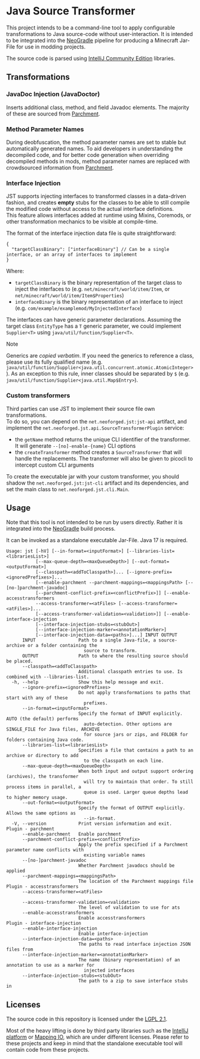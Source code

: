 # Java Source Transformer

This project intends to be a command-line tool to apply configurable transformations to Java source-code without
user-interaction. It is intended to be integrated into the [NeoGradle](https://github.com/neoforged/NeoGradle) 
pipeline for producing a Minecraft Jar-File for use in modding projects.

The source code is parsed using [IntelliJ Community Edition](https://github.com/JetBrains/intellij-community) libraries.

## Transformations

### JavaDoc Injection (JavaDoctor)

Inserts additional class, method, and field Javadoc elements. The majority of these are sourced
from [Parchment](https://parchmentmc.org/).

### Method Parameter Names

During deobfuscation, the method parameter names are set to stable but automatically generated names.
To aid developers in understanding the decompiled code, and for better code generation when overriding decompiled
methods in mods, method parameter names are replaced with crowdsourced information from [Parchment](https://parchmentmc.org/).

### Interface Injection
JST supports injecting interfaces to transformed classes in a data-driven fashion, and creates **empty** stubs for the classes
to be able to still compile the modified code without access to the actual interface definitions.  
This feature allows interfaces added at runtime using Mixins, Coremods, or other transformation mechanics to be visible at compile-time.

The format of the interface injection data file is quite straightforward:
```json5
{
  "targetClassBinary": ["interfaceBinary"] // Can be a single interface, or an array of interfaces to implement
}
```
Where:
- `targetClassBinary` is the binary representation of the target class to inject the interfaces to (e.g. `net/minecraft/world/item/Item`, or `net/minecraft/world/item/Item$Properties`)
- `interfaceBinary` is the binary representation of an interface to inject (e.g. `com/example/examplemod/MyInjectedInterface`)

The interfaces can have generic parameter declarations. Assuming the target class `EntityType` has a `T` generic parameter,
we could implement `Supplier<T>` using `java/util/function/Supplier<T>`.

> [!NOTE]  
> Generics are *copied verbatim*. If you need the generics to reference a class, please use its fully qualified name (e.g. `java/util/function/Supplier<java.util.concurrent.atomic.AtomicInteger>`). As an exception to this rule, inner classes should be separated by `$` (e.g. `java/util/function/Supplier<java.util.Map$Entry>`).

### Custom transformers
Third parties can use JST to implement their source file own transformations.  
To do so, you can depend on the `net.neoforged.jst:jst-api` artifact, and implement the `net.neoforged.jst.api.SourceTransformerPlugin` service:
- the `getName` method returns the unique CLI identifier of the transformer. It will generate `--[no]-enable-{name}` CLI options
- the `createTransformer` method creates a `SourceTransformer` that will handle the replacements. The transformer will also be given to picocli to intercept custom CLI arguments

To create the executable jar with your custom transformer, you should shadow the `net.neoforged.jst:jst-cli` artifact and its dependencies, and set the main class to `net.neoforged.jst.cli.Main`.

## Usage

Note that this tool is not intended to be run by users directly. Rather it is integrated into
the [NeoGradle](https://github.com/neoforged/NeoGradle) build process.

It can be invoked as a standalone executable Jar-File. Java 17 is required.

```
Usage: jst [-hV] [--in-format=<inputFormat>] [--libraries-list=<librariesList>]
           [--max-queue-depth=<maxQueueDepth>] [--out-format=<outputFormat>]
           [--classpath=<addToClasspath>]... [--ignore-prefix=<ignoredPrefixes>]...
           [--enable-parchment --parchment-mappings=<mappingsPath> [--[no-]parchment-javadoc]
           [--parchment-conflict-prefix=<conflictPrefix>]] [--enable-accesstransformers
           --access-transformer=<atFiles> [--access-transformer=<atFiles>]...
           [--access-transformer-validation=<validation>]] [--enable-interface-injection
           [--interface-injection-stubs=<stubOut>]
           [--interface-injection-marker=<annotationMarker>]
           [--interface-injection-data=<paths>]...] INPUT OUTPUT
      INPUT                Path to a single Java-file, a source-archive or a folder containing the
                             source to transform.
      OUTPUT               Path to where the resulting source should be placed.
      --classpath=<addToClasspath>
                           Additional classpath entries to use. Is combined with --libraries-list.
  -h, --help               Show this help message and exit.
      --ignore-prefix=<ignoredPrefixes>
                           Do not apply transformations to paths that start with any of these
                             prefixes.
      --in-format=<inputFormat>
                           Specify the format of INPUT explicitly. AUTO (the default) performs
                             auto-detection. Other options are SINGLE_FILE for Java files, ARCHIVE
                             for source jars or zips, and FOLDER for folders containing Java code.
      --libraries-list=<librariesList>
                           Specifies a file that contains a path to an archive or directory to add
                             to the classpath on each line.
      --max-queue-depth=<maxQueueDepth>
                           When both input and output support ordering (archives), the transformer
                             will try to maintain that order. To still process items in parallel, a
                             queue is used. Larger queue depths lead to higher memory usage.
      --out-format=<outputFormat>
                           Specify the format of OUTPUT explicitly. Allows the same options as
                             --in-format.
  -V, --version            Print version information and exit.
Plugin - parchment
      --enable-parchment   Enable parchment
      --parchment-conflict-prefix=<conflictPrefix>
                           Apply the prefix specified if a Parchment parameter name conflicts with
                             existing variable names
      --[no-]parchment-javadoc
                           Whether Parchment javadocs should be applied
      --parchment-mappings=<mappingsPath>
                           The location of the Parchment mappings file
Plugin - accesstransformers
      --access-transformer=<atFiles>

      --access-transformer-validation=<validation>
                           The level of validation to use for ats
      --enable-accesstransformers
                           Enable accesstransformers
Plugin - interface-injection
      --enable-interface-injection
                           Enable interface-injection
      --interface-injection-data=<paths>
                           The paths to read interface injection JSON files from
      --interface-injection-marker=<annotationMarker>
                           The name (binary representation) of an annotation to use as a marker for
                             injected interfaces
      --interface-injection-stubs=<stubOut>
                           The path to a zip to save interface stubs in
```

## Licenses

The source code in this repository is licensed under
the [LGPL 2.1](http://www.gnu.org/licenses/old-licenses/lgpl-2.1.txt).

Most of the heavy lifting is done by third party libraries such as
the [IntelliJ platform](https://github.com/JetBrains/intellij-community)
or [Mapping IO](https://github.com/FabricMC/mapping-io), which are under different licenses. Please refer to these
projects and keep in mind that the standalone executable tool will contain code from these projects.
